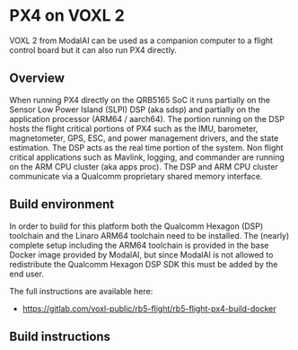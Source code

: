 # PX4 on VOXL 2

VOXL 2 from ModalAI can be used as a companion computer to a flight control board
but it can also run PX4 directly.

## Overview

When running PX4 directly on the QRB5165 SoC it runs partially on the Sensor Low Power Island (SLPI) DSP (aka sdsp) and partially on the application processor (ARM64 / aarch64).
The portion running on the DSP hosts the flight critical portions of PX4 such as
the IMU, barometer, magnetometer, GPS, ESC, and power management drivers, and the
state estimation. The DSP acts as the real time portion of the system. Non flight
critical applications such as Mavlink, logging, and commander are running on the
ARM CPU cluster (aka apps proc). The DSP and ARM CPU cluster communicate via a
Qualcomm proprietary shared memory interface.

## Build environment

In order to build for this platform both the Qualcomm Hexagon (DSP) toolchain and the Linaro ARM64 toolchain need to be installed. The (nearly) complete setup including the ARM64 toolchain is provided in the base Docker image provided by ModalAI, but since ModalAI is not allowed to redistribute the Qualcomm Hexagon DSP SDK this must be added by the end user.

The full instructions are available here:
- https://gitlab.com/voxl-public/rb5-flight/rb5-flight-px4-build-docker

## Build instructions
